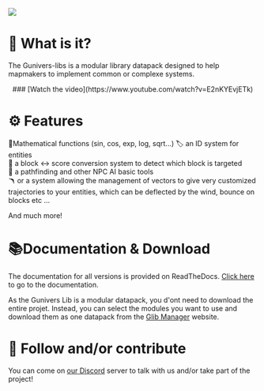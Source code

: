 ![](https://gunivers.net/wp-content/uploads/2020/08/Glibs_banner.jpg)

# 🔎 What is it?

The Gunivers-libs is a modular library datapack designed to help mapmakers to implement common or complexe systems.

<div align="center">
### [Watch the video](https://www.youtube.com/watch?v=E2nKYEvjETk)
</div>


# ⚙️ Features

🧮Mathematical functions (sin, cos, exp, log, sqrt...)
🏷️ an ID system for entities\
🔀 a block <-> score conversion system to detect which block is targeted\
🧠 a pathfinding and other NPC AI basic tools\
🪃 or a system allowing the management of vectors to give very customized trajectories to your entities, which can be deflected by the wind, bounce on blocks etc ...

And much more!

# 📚Documentation & Download

The documentation for all versions is provided on ReadTheDocs. [Click here](https://glib-core.readthedocs.io) to go to the documentation.

As the Gunivers Lib is a modular datapack, you d'ont need to download the entire projet. Instead, you can select the modules you want to use and download them as one datapack from the [Glib Manager](http://glib.gunivers.net) website.

# 🤝 Follow and/or contribute

You can come on [our Discord](https://discord.gg/E8qq6tN) server to talk with us and/or take part of the project!